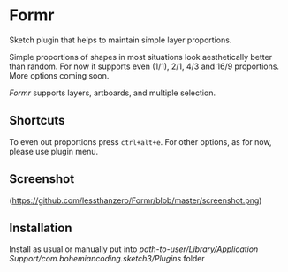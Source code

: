 # Formr

Sketch plugin that helps to maintain simple layer proportions.  

Simple proportions of shapes in most situations look aesthetically better than random.
For now it supports even (1/1), 2/1, 4/3 and 16/9 proportions. More options coming soon.  

*Formr* supports layers, artboards, and multiple selection.  

## Shortcuts  

To even out proportions press `ctrl+alt+e`. For other options, as for now, please use plugin menu.  

## Screenshot  

(https://github.com/lessthanzero/Formr/blob/master/screenshot.png)  

## Installation  

Install as usual or manually put into _path-to-user/Library/Application Support/com.bohemiancoding.sketch3/Plugins_ folder
